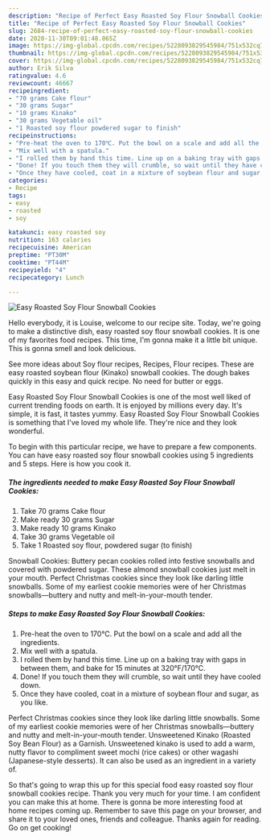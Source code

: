 ```yaml
---
description: "Recipe of Perfect Easy Roasted Soy Flour Snowball Cookies"
title: "Recipe of Perfect Easy Roasted Soy Flour Snowball Cookies"
slug: 2684-recipe-of-perfect-easy-roasted-soy-flour-snowball-cookies
date: 2020-11-30T09:01:48.065Z
image: https://img-global.cpcdn.com/recipes/5228093829545984/751x532cq70/easy-roasted-soy-flour-snowball-cookies-recipe-main-photo.jpg
thumbnail: https://img-global.cpcdn.com/recipes/5228093829545984/751x532cq70/easy-roasted-soy-flour-snowball-cookies-recipe-main-photo.jpg
cover: https://img-global.cpcdn.com/recipes/5228093829545984/751x532cq70/easy-roasted-soy-flour-snowball-cookies-recipe-main-photo.jpg
author: Erik Silva
ratingvalue: 4.6
reviewcount: 46667
recipeingredient:
- "70 grams Cake flour"
- "30 grams Sugar"
- "10 grams Kinako"
- "30 grams Vegetable oil"
- "1 Roasted soy flour powdered sugar to finish"
recipeinstructions:
- "Pre-heat the oven to 170℃. Put the bowl on a scale and add all the ingredients."
- "Mix well with a spatula."
- "I rolled them by hand this time. Line up on a baking tray with gaps in between them, and bake for 15 minutes at 320°F/170°C."
- "Done! If you touch them they will crumble, so wait until they have cooled down."
- "Once they have cooled, coat in a mixture of soybean flour and sugar, as you like."
categories:
- Recipe
tags:
- easy
- roasted
- soy

katakunci: easy roasted soy 
nutrition: 163 calories
recipecuisine: American
preptime: "PT30M"
cooktime: "PT44M"
recipeyield: "4"
recipecategory: Lunch

---
```



![Easy Roasted Soy Flour Snowball Cookies](https://img-global.cpcdn.com/recipes/5228093829545984/751x532cq70/easy-roasted-soy-flour-snowball-cookies-recipe-main-photo.jpg)

Hello everybody, it is Louise, welcome to our recipe site. Today, we're going to make a distinctive dish, easy roasted soy flour snowball cookies. It is one of my favorites food recipes. This time, I'm gonna make it a little bit unique. This is gonna smell and look delicious.

See more ideas about Soy flour recipes, Recipes, Flour recipes. These are easy roasted soybean flour (Kinako) snowball cookies. The dough bakes quickly in this easy and quick recipe. No need for butter or eggs.

Easy Roasted Soy Flour Snowball Cookies is one of the most well liked of current trending foods on earth. It is enjoyed by millions every day. It's simple, it is fast, it tastes yummy. Easy Roasted Soy Flour Snowball Cookies is something that I've loved my whole life. They're nice and they look wonderful.


To begin with this particular recipe, we have to prepare a few components. You can have easy roasted soy flour snowball cookies using 5 ingredients and 5 steps. Here is how you cook it.

<!--inarticleads1-->

##### The ingredients needed to make Easy Roasted Soy Flour Snowball Cookies:

1. Take 70 grams Cake flour
1. Make ready 30 grams Sugar
1. Make ready 10 grams Kinako
1. Take 30 grams Vegetable oil
1. Take 1 Roasted soy flour, powdered sugar (to finish)


Snowball Cookies: Buttery pecan cookies rolled into festive snowballs and covered with powdered sugar. These almond snowball cookies just melt in your mouth. Perfect Christmas cookies since they look like darling little snowballs. Some of my earliest cookie memories were of her Christmas snowballs—buttery and nutty and melt-in-your-mouth tender. 

<!--inarticleads2-->

##### Steps to make Easy Roasted Soy Flour Snowball Cookies:

1. Pre-heat the oven to 170℃. Put the bowl on a scale and add all the ingredients.
1. Mix well with a spatula.
1. I rolled them by hand this time. Line up on a baking tray with gaps in between them, and bake for 15 minutes at 320°F/170°C.
1. Done! If you touch them they will crumble, so wait until they have cooled down.
1. Once they have cooled, coat in a mixture of soybean flour and sugar, as you like.


Perfect Christmas cookies since they look like darling little snowballs. Some of my earliest cookie memories were of her Christmas snowballs—buttery and nutty and melt-in-your-mouth tender. Unsweetened Kinako (Roasted Soy Bean Flour) as a Garnish. Unsweetened kinako is used to add a warm, nutty flavor to compliment sweet mochi (rice cakes) or other wagashi (Japanese-style desserts). It can also be used as an ingredient in a variety of. 

So that's going to wrap this up for this special food easy roasted soy flour snowball cookies recipe. Thank you very much for your time. I am confident you can make this at home. There is gonna be more interesting food at home recipes coming up. Remember to save this page on your browser, and share it to your loved ones, friends and colleague. Thanks again for reading. Go on get cooking!
